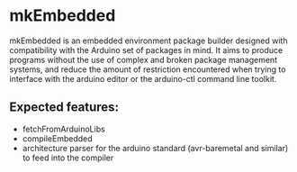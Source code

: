 # mkEmbedded
mkEmbedded is an embedded environment package builder designed with compatibility with the Arduino set of packages in mind. It aims to produce programs without the use of complex and broken package management systems, and reduce the amount of restriction encountered when trying to interface with the arduino editor or the arduino-ctl command line toolkit. 

## Expected features:
- fetchFromArduinoLibs
- compileEmbedded
- architecture parser for the arduino standard (avr-baremetal and similar) to feed into the compiler
